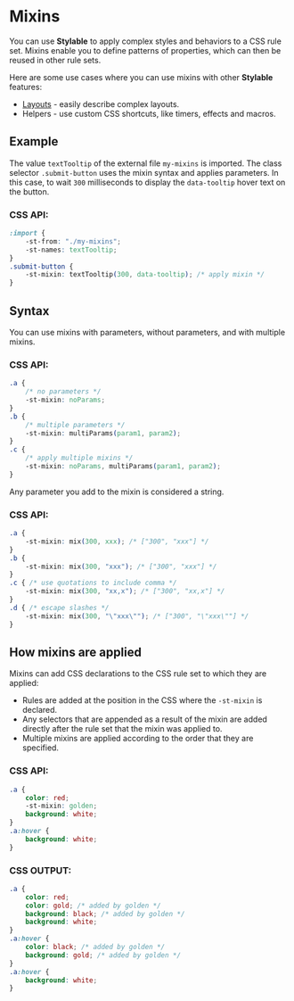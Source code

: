 
# Mixins

You can use **Stylable** to apply complex styles and behaviors to a CSS rule set. Mixins enable you to define patterns of properties, which can then be reused in other rule sets. 

Here are some use cases where you can use mixins with other **Stylable** features:
* [Layouts](./create-layouts.md) - easily describe complex layouts.
* Helpers - use custom CSS shortcuts, like timers, effects and macros.

## Example

The value `textTooltip` of the external file `my-mixins` is imported. The class selector `.submit-button` uses the mixin syntax and applies parameters. In this case, to wait `300` milliseconds to display the `data-tooltip` hover text on the button. 

### CSS API:
```css
:import {
    -st-from: "./my-mixins";
    -st-names: textTooltip;
}
.submit-button {
    -st-mixin: textTooltip(300, data-tooltip); /* apply mixin */
}
```

## Syntax

You can use mixins with parameters, without parameters, and with multiple mixins.

### CSS API:
```css
.a {
    /* no parameters */
    -st-mixin: noParams;
}
.b {
    /* multiple parameters */
    -st-mixin: multiParams(param1, param2);
}
.c {
    /* apply multiple mixins */
    -st-mixin: noParams, multiParams(param1, param2);
}
```

Any parameter you add to the mixin is considered a string.

### CSS API:
```css
.a {
    -st-mixin: mix(300, xxx); /* ["300", "xxx"] */
}
.b {
    -st-mixin: mix(300, "xxx"); /* ["300", "xxx"] */
}
.c { /* use quotations to include comma */
    -st-mixin: mix(300, "xx,x"); /* ["300", "xx,x"] */
}
.d { /* escape slashes */
    -st-mixin: mix(300, "\"xxx\""); /* ["300", "\"xxx\""] */
}
```

## How mixins are applied

Mixins can add CSS declarations to the CSS rule set to which they are applied:

* Rules are added at the position in the CSS where the `-st-mixin` is declared.
* Any selectors that are appended as a result of the mixin are added directly after the rule set that the mixin was applied to.
* Multiple mixins are applied according to the order that they are specified.

### CSS API:
```css
.a {
    color: red;
    -st-mixin: golden;
    background: white;
}
.a:hover {
    background: white;
}
```

### CSS OUTPUT:
```css
.a {
    color: red;
    color: gold; /* added by golden */
    background: black; /* added by golden */
    background: white;
}
.a:hover {
    color: black; /* added by golden */
    background: gold; /* added by golden */
}
.a:hover {
    background: white;
}
```
